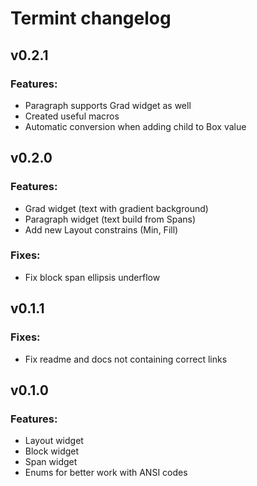 # Termint changelog

## v0.2.1
### Features:
- Paragraph supports Grad widget as well
- Created useful macros
- Automatic conversion when adding child to Box value

## v0.2.0
### Features:
- Grad widget (text with gradient background)
- Paragraph widget (text build from Spans)
- Add new Layout constrains (Min, Fill)

### Fixes:
- Fix block span ellipsis underflow

## v0.1.1
### Fixes:
- Fix readme and docs not containing correct links

## v0.1.0
### Features:
- Layout widget
- Block widget
- Span widget
- Enums for better work with ANSI codes
